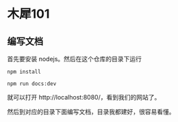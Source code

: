 # 木犀101

## 编写文档

首先要安装 nodejs。然后在这个仓库的目录下运行

`npm install`

`npm run docs:dev`

就可以打开 http://localhost:8080/，看到我们的网站了。

然后到对应的目录下面编写文档，目录我都建好，很容易看懂。
